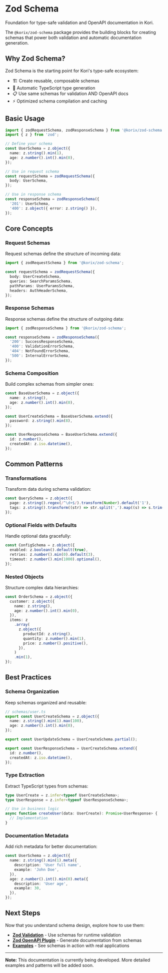 # Zod Schema

Foundation for type-safe validation and OpenAPI documentation in Kori.

The `@korix/zod-schema` package provides the building blocks for creating schemas that power both validation and automatic documentation generation.

## Why Zod Schema?

Zod Schema is the starting point for Kori's type-safe ecosystem:

- 🏗️ Create reusable, composable schemas
- 🔗 Automatic TypeScript type generation
- 📋 Use same schemas for validation AND OpenAPI docs
- ⚡ Optimized schema compilation and caching

## Basic Usage

```typescript
import { zodRequestSchema, zodResponseSchema } from '@korix/zod-schema';
import { z } from 'zod';

// Define your schema
const UserSchema = z.object({
  name: z.string().min(1),
  age: z.number().int().min(0),
});

// Use in request schema
const requestSchema = zodRequestSchema({
  body: UserSchema,
});

// Use in response schema
const responseSchema = zodResponseSchema({
  '201': UserSchema,
  '400': z.object({ error: z.string() }),
});
```

## Core Concepts

### Request Schemas

Request schemas define the structure of incoming data:

```typescript
import { zodRequestSchema } from '@korix/zod-schema';

const requestSchema = zodRequestSchema({
  body: UserCreateSchema,
  queries: SearchParamsSchema,
  pathParams: UserParamsSchema,
  headers: AuthHeaderSchema,
});
```

### Response Schemas

Response schemas define the structure of outgoing data:

```typescript
import { zodResponseSchema } from '@korix/zod-schema';

const responseSchema = zodResponseSchema({
  '200': SuccessResponseSchema,
  '400': ValidationErrorSchema,
  '404': NotFoundErrorSchema,
  '500': InternalErrorSchema,
});
```

### Schema Composition

Build complex schemas from simpler ones:

```typescript
const BaseUserSchema = z.object({
  name: z.string(),
  age: z.number().int().min(0),
});

const UserCreateSchema = BaseUserSchema.extend({
  password: z.string().min(8),
});

const UserResponseSchema = BaseUserSchema.extend({
  id: z.number(),
  createdAt: z.iso.datetime(),
});
```

## Common Patterns

### Transformations

Transform data during schema validation:

```typescript
const QuerySchema = z.object({
  page: z.string().regex(/^\d+$/).transform(Number).default('1'),
  tags: z.string().transform((str) => str.split(',').map((s) => s.trim())),
});
```

### Optional Fields with Defaults

Handle optional data gracefully:

```typescript
const ConfigSchema = z.object({
  enabled: z.boolean().default(true),
  retries: z.number().min(0).default(3),
  timeout: z.number().min(1000).optional(),
});
```

### Nested Objects

Structure complex data hierarchies:

```typescript
const OrderSchema = z.object({
  customer: z.object({
    name: z.string(),
    age: z.number().int().min(0),
  }),
  items: z
    .array(
      z.object({
        productId: z.string(),
        quantity: z.number().min(1),
        price: z.number().positive(),
      }),
    )
    .min(1),
});
```

## Best Practices

### Schema Organization

Keep schemas organized and reusable:

```typescript
// schemas/user.ts
export const UserCreateSchema = z.object({
  name: z.string().min(1).max(100),
  age: z.number().int().min(0),
});

export const UserUpdateSchema = UserCreateSchema.partial();

export const UserResponseSchema = UserCreateSchema.extend({
  id: z.number(),
  createdAt: z.iso.datetime(),
});
```

### Type Extraction

Extract TypeScript types from schemas:

```typescript
type UserCreate = z.infer<typeof UserCreateSchema>;
type UserResponse = z.infer<typeof UserResponseSchema>;

// Use in business logic
async function createUser(data: UserCreate): Promise<UserResponse> {
  // Implementation
}
```

### Documentation Metadata

Add rich metadata for better documentation:

```typescript
const UserSchema = z.object({
  name: z.string().min(1).meta({
    description: 'User full name',
    example: 'John Doe',
  }),
  age: z.number().int().min(0).meta({
    description: 'User age',
    example: 30,
  }),
});
```

## Next Steps

Now that you understand schema design, explore how to use them:

- **[Zod Validation](/en/extensions/zod-validation)** - Use schemas for runtime validation
- **[Zod OpenAPI Plugin](/en/extensions/zod-openapi-plugin)** - Generate documentation from schemas
- **[Examples](/en/examples/)** - See schemas in action with real applications

---

**Note:** This documentation is currently being developed. More detailed examples and patterns will be added soon.

